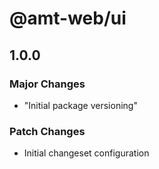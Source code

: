 # @amt-web/ui

## 1.0.0

### Major Changes

- "Initial package versioning"

### Patch Changes

- Initial changeset configuration
